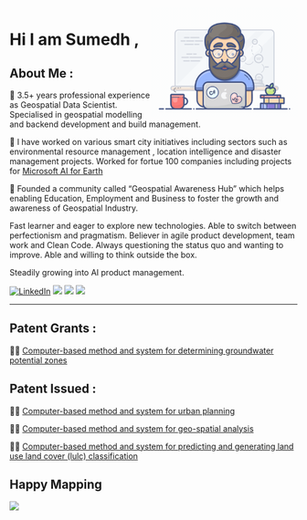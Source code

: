 <img align="right" style="width:16rem; height:auto" src="https://github.com/SumedhG10/SumedhG10/blob/main/geek.gif"/>

# Hi I am Sumedh ,

## About Me : 
🌱 3.5+ years professional experience as Geospatial Data Scientist. Specialised in geospatial modelling and backend development and build management.

🌱 I have worked on various smart city initiatives including sectors such as environmental resource management , location intelligence and disaster management projects.
Worked for fortue 100 companies including projects for [Microsoft AI for Earth](https://gramener.com/ai-for-resilient-cities-evergreen)

🌱 Founded a community called “Geospatial Awareness Hub” which helps enabling Education, Employment and Business to foster the growth and awareness of Geospatial Industry.

Fast learner and eager to explore new technologies. Able to switch between perfectionism and pragmatism. Believer in agile product development, team work and Clean Code. Always questioning the status quo and wanting to improve. Able and willing to think outside the box.

Steadily growing into AI product management.

<!-- https://github-readme-stats.vercel.app/api?username=DennisHartrampf&show_icons=true -->
<p>
  <a href="www.linkedin.com/in/sumedh-ghatage"><img src="https://img.shields.io/badge/LinkedIn--_.svg?style=social&logo=linkedin" alt="LinkedIn"></a>
  <a href="#"><img src="https://img.shields.io/badge/Python-Expert-_.svg?logo=python"></a>
  <a href="#"><img src="https://img.shields.io/badge/GeoAI-_.svg?logo=GIS"></a>
  <a href="#"><img src="https://img.shields.io/badge/Spatial-Analytics-_.svg"></a>
  <a href="#"><style="width:1rem; height:auto" img src="https://github.com/SumedhG10/SumedhG10/blob/main/geolocated-place-svgrepo-com.svg"?style=social&logo=geo" alt="geo"></a>
</p>

<hr>

## Patent Grants :

👨‍💻 [Computer-based method and system for determining groundwater potential zones](https://patents.google.com/patent/US11010950B1/en?assignee=quantela&oq=quantela)

## Patent Issued :

👨‍💻 [Computer-based method and system for urban planning](https://patents.google.com/patent/US20210209136A1/en?assignee=quantela&oq=quantela)

👨‍💻 [Computer-based method and system for geo-spatial analysis](https://patents.google.com/patent/US20210209803A1/en?assignee=quantela&oq=quantela)

👨‍💻 [Computer-based method and system for predicting and generating land use land cover (lulc) classification](https://patents.google.com/patent/US20210209803A1/en?assignee=quantela&oq=quantela)

## Happy Mapping

<img align="centre" style="width:16rem; height:auto" src="https://github.com/SumedhG10/SumedhG10/blob/main/geo.gif"/>
